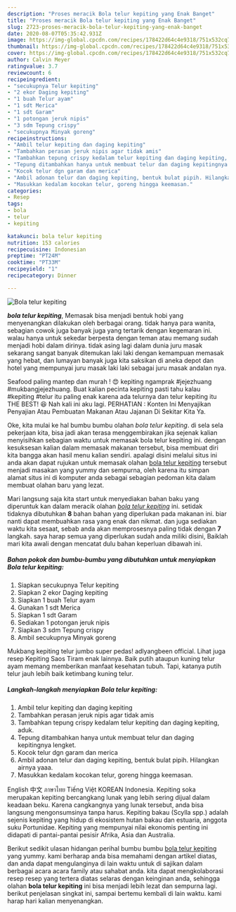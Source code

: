 ```yaml
---
description: "Proses meracik Bola telur kepiting yang Enak Banget"
title: "Proses meracik Bola telur kepiting yang Enak Banget"
slug: 2723-proses-meracik-bola-telur-kepiting-yang-enak-banget
date: 2020-08-07T05:35:42.931Z
image: https://img-global.cpcdn.com/recipes/178422d64c4e9318/751x532cq70/bola-telur-kepiting-foto-resep-utama.jpg
thumbnail: https://img-global.cpcdn.com/recipes/178422d64c4e9318/751x532cq70/bola-telur-kepiting-foto-resep-utama.jpg
cover: https://img-global.cpcdn.com/recipes/178422d64c4e9318/751x532cq70/bola-telur-kepiting-foto-resep-utama.jpg
author: Calvin Meyer
ratingvalue: 3.7
reviewcount: 6
recipeingredient:
- "secukupnya Telur kepiting"
- "2 ekor Daging kepiting"
- "1 buah Telur ayam"
- "1 sdt Merica"
- "1 sdt Garam"
- "1 potongan jeruk nipis"
- "3 sdm Tepung crispy"
- "secukupnya Minyak goreng"
recipeinstructions:
- "Ambil telur kepiting dan daging kepiting"
- "Tambahkan perasan jeruk nipis agar tidak amis"
- "Tambahkan tepung crispy kedalam telur kepiting dan daging kepiting, aduk."
- "Tepung ditambahkan hanya untuk membuat telur dan daging kepitingnya lengket."
- "Kocok telur dgn garam dan merica"
- "Ambil adonan telur dan daging kepiting, bentuk bulat pipih. Hilangkan airnya yaaa."
- "Masukkan kedalam kocokan telur, goreng hingga keemasan."
categories:
- Resep
tags:
- bola
- telur
- kepiting

katakunci: bola telur kepiting 
nutrition: 153 calories
recipecuisine: Indonesian
preptime: "PT24M"
cooktime: "PT33M"
recipeyield: "1"
recipecategory: Dinner

---
```



![Bola telur kepiting](https://img-global.cpcdn.com/recipes/178422d64c4e9318/751x532cq70/bola-telur-kepiting-foto-resep-utama.jpg)

<b><i>bola telur kepiting</i></b>, Memasak bisa menjadi bentuk hobi yang menyenangkan dilakukan oleh berbagai orang. tidak hanya para wanita, sebagian cowok juga banyak juga yang tertarik dengan kegemaran ini. walau hanya untuk sekedar berpesta dengan teman atau memang sudah menjadi hobi dalam dirinya. tidak asing lagi dalam dunia juru masak sekarang sangat banyak ditemukan laki laki dengan kemampuan memasak yang hebat, dan lumayan banyak juga kita saksikan di aneka depot dan hotel yang mempunyai juru masak laki laki sebagai juru masak andalan nya.

Seafood paling mantep dan murah ! 😍 kepiting ngamprak #jejezhuang #mukbangjejezhuang. Buat kalian pecinta kepiting pasti tahu kalau #kepiting #telur itu paling enak karena ada telurnya dan telur kepiting itu THE BEST! 😆 Nah kali ini aku lagi. PERHATIAN : Konten Ini Menyajikan Penyajian Atau Pembuatan Makanan Atau Jajanan Di Sekitar Kita Ya.

Oke, kita mulai ke hal bumbu bumbu olahan <i>bola telur kepiting</i>. di sela sela pekerjaan kita, bisa jadi akan terasa menggembirakan jika sejenak kalian menyisihkan sebagian waktu untuk memasak bola telur kepiting ini. dengan kesuksesan kalian dalam memasak makanan tersebut, bisa membuat diri kita bangga akan hasil menu kalian sendiri. apalagi disini melalui situs ini anda akan dapat rujukan untuk memasak olahan <u>bola telur kepiting</u> tersebut menjadi masakan yang yummy dan sempurna, oleh karena itu simpan alamat situs ini di komputer anda sebagai sebagian pedoman kita dalam membuat olahan baru yang lezat.


Mari langsung saja kita start untuk menyediakan bahan baku yang diperuntuk kan dalam meracik olahan <u><i>bola telur kepiting</i></u> ini. setidak tidaknya dibutuhkan <b>8</b> bahan bahan yang diperlukan pada makanan ini. biar nanti dapat membuahkan rasa yang enak dan nikmat. dan juga sediakan waktu kita sesaat, sebab anda akan memprosesnya paling tidak dengan <b>7</b> langkah. saya harap semua yang diperlukan sudah anda miliki disini, Baiklah mari kita awali dengan mencatat dulu bahan keperluan dibawah ini.

<!--inarticleads1-->

##### Bahan pokok dan bumbu-bumbu yang dibutuhkan untuk menyiapkan Bola telur kepiting:

1. Siapkan secukupnya Telur kepiting
1. Siapkan 2 ekor Daging kepiting
1. Siapkan 1 buah Telur ayam
1. Gunakan 1 sdt Merica
1. Siapkan 1 sdt Garam
1. Sediakan 1 potongan jeruk nipis
1. Siapkan 3 sdm Tepung crispy
1. Ambil secukupnya Minyak goreng


Mukbang kepiting telur jumbo super pedas! adlyangbeen official. Lihat juga resep Kepiting Saos Tiram enak lainnya. Baik putih ataupun kuning telur ayam memang memberikan manfaat kesehatan tubuh. Tapi, katanya putih telur jauh lebih baik ketimbang kuning telur. 

<!--inarticleads2-->

##### Langkah-langkah menyiapkan Bola telur kepiting:

1. Ambil telur kepiting dan daging kepiting
1. Tambahkan perasan jeruk nipis agar tidak amis
1. Tambahkan tepung crispy kedalam telur kepiting dan daging kepiting, aduk.
1. Tepung ditambahkan hanya untuk membuat telur dan daging kepitingnya lengket.
1. Kocok telur dgn garam dan merica
1. Ambil adonan telur dan daging kepiting, bentuk bulat pipih. Hilangkan airnya yaaa.
1. Masukkan kedalam kocokan telur, goreng hingga keemasan.


English 中文 ภาษาไทย Tiếng Việt KOREAN Indonesia. Kepiting soka merupakan kepiting bercangkang lunak yang lebih sering dijual dalam keadaan beku. Karena cangkangnya yang lunak tersebut, anda bisa langsung mengonsumsinya tanpa harus. Kepiting bakau (Scylla spp.) adalah sejenis kepiting yang hidup di ekosistem hutan bakau dan estuaria, anggota suku Portunidae. Kepiting yang mempunyai nilai ekonomis penting ini didapati di pantai-pantai pesisir Afrika, Asia dan Australia. 

Berikut sedikit ulasan hidangan perihal bumbu bumbu <u>bola telur kepiting</u> yang yummy. kami berharap anda bisa memahami dengan artikel diatas, dan anda dapat mengulanginya di lain waktu untuk di sajikan dalam berbagai acara acara family atau sahabat anda. kita dapat mengkolaborasi resep resep yang tertera diatas selaras dengan keinginan anda, sehingga olahan <b>bola telur kepiting</b> ini bisa menjadi lebih lezat dan sempurna lagi. berikut penjelasan singkat ini, sampai bertemu kembali di lain waktu. kami harap hari kalian menyenangkan.

